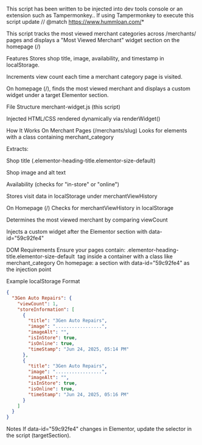 This script has been written to be injected into dev tools console or an extension such as Tampermonkey.. If using Tampermonkey to execute this script update // @match https://www.hummloan.com/*

This script tracks the most viewed merchant categories across /merchants/ pages and displays a "Most Viewed Merchant" widget section on the homepage (/) 

Features
Stores shop title, image, availability, and timestamp in localStorage.

Increments view count each time a merchant category page is visited.

On homepage (/), finds the most viewed merchant and displays a custom widget under a target Elementor section.

File Structure
merchant-widget.js (this script)

Injected HTML/CSS rendered dynamically via renderWidget()

How It Works
On Merchant Pages (/merchants/slug)
Looks for elements with a class containing merchant_category

Extracts:

Shop title (.elementor-heading-title.elementor-size-default)

Shop image and alt text

Availability (checks for "in-store" or "online")

Stores visit data in localStorage under merchantViewHistory

On Homepage (/)
Checks for merchantViewHistory in localStorage

Determines the most viewed merchant by comparing viewCount

Injects a custom widget after the Elementor section with data-id="59c92fe4"

DOM Requirements
Ensure your pages contain:
.elementor-heading-title.elementor-size-default
<img> tag inside a container with a class like merchant_category
On homepage: a section with data-id="59c92fe4" as the injection point

Example localStorage Format

```json
{
  "3Gen Auto Repairs": {
    "viewCount": 1,
    "storeInformation": [
      {
        "title": "3Gen Auto Repairs",
        "image": ".................",
        "imageAlt": "",
        "isInStore": true,
        "isOnline": true,
        "timeStamp": "Jun 24, 2025, 05:14 PM"
      },
      {
        "title": "3Gen Auto Repairs",
        "image": ".................",
        "imageAlt": "",
        "isInStore": true,
        "isOnline": true,
        "timeStamp": "Jun 24, 2025, 05:16 PM"
      }
    ]
  }
}
```

Notes
If data-id="59c92fe4" changes in Elementor, update the selector in the script (targetSection).

